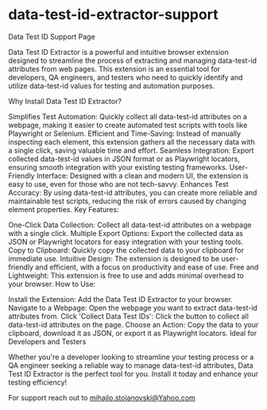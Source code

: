 # data-test-id-extractor-support
Data Test ID Support Page

Data Test ID Extractor is a powerful and intuitive browser extension designed to streamline the process of extracting and managing data-test-id attributes from web pages. This extension is an essential tool for developers, QA engineers, and testers who need to quickly identify and utilize data-test-id values for testing and automation purposes.

Why Install Data Test ID Extractor?

Simplifies Test Automation: Quickly collect all data-test-id attributes on a webpage, making it easier to create automated test scripts with tools like Playwright or Selenium.
Efficient and Time-Saving: Instead of manually inspecting each element, this extension gathers all the necessary data with a single click, saving valuable time and effort.
Seamless Integration: Export collected data-test-id values in JSON format or as Playwright locators, ensuring smooth integration with your existing testing frameworks.
User-Friendly Interface: Designed with a clean and modern UI, the extension is easy to use, even for those who are not tech-savvy.
Enhances Test Accuracy: By using data-test-id attributes, you can create more reliable and maintainable test scripts, reducing the risk of errors caused by changing element properties.
Key Features:

One-Click Data Collection: Collect all data-test-id attributes on a webpage with a single click.
Multiple Export Options: Export the collected data as JSON or Playwright locators for easy integration with your testing tools.
Copy to Clipboard: Quickly copy the collected data to your clipboard for immediate use.
Intuitive Design: The extension is designed to be user-friendly and efficient, with a focus on productivity and ease of use.
Free and Lightweight: This extension is free to use and adds minimal overhead to your browser.
How to Use:

Install the Extension: Add the Data Test ID Extractor to your browser.
Navigate to a Webpage: Open the webpage you want to extract data-test-id attributes from.
Click 'Collect Data Test IDs': Click the button to collect all data-test-id attributes on the page.
Choose an Action: Copy the data to your clipboard, download it as JSON, or export it as Playwright locators.
Ideal for Developers and Testers

Whether you're a developer looking to streamline your testing process or a QA engineer seeking a reliable way to manage data-test-id attributes, Data Test ID Extractor is the perfect tool for you. Install it today and enhance your testing efficiency!


For support reach out to mihajlo.stojanovski@Yahoo.com
